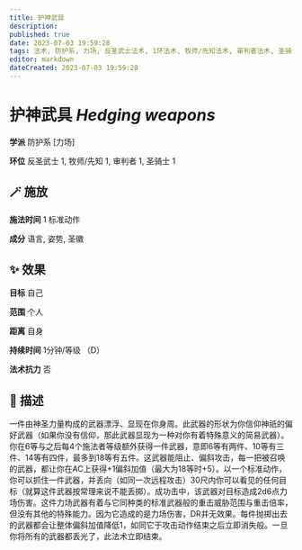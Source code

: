 ```yaml
---
title: 护神武具
description: 
published: true
date: 2023-07-03 19:59:28
tags: 法术, 防护系, 力场, 反圣武士法术, 1环法术, 牧师/先知法术, 审判者法术, 圣骑士法术
editor: markdown
dateCreated: 2023-07-03 19:59:28
---
```


# **护神武具** *Hedging weapons*

**学派** 防护系 \[力场\] 

**环位** 反圣武士 1, 牧师/先知 1, 审判者 1, 圣骑士 1

## 🪄 施放

**施法时间** 1 标准动作

**成分** 语言, 姿势, 圣徽

## ✨ 效果 

**目标** 自己 

**范围** 个人

**距离** 自身  

**持续时间** 1分钟/等级 （D） 

**法术抗力** 否

## 📖 描述

一件由神圣力量构成的武器漂浮、显现在你身周。此武器的形状为你信仰神祇的偏好武器（如果你没有信仰，那此武器显现为一种对你有着特殊意义的简易武器）。你在6等与之后每4个施法者等级额外获得一件武器，意即6等有两件、10等有三件、14等有四件，最多到18等有五件。这武器能阻止、偏斜攻击，每一把被召唤的武器，都让你在AC上获得+1偏斜加值（最大为18等时+5）。以一个标准动作，你可以抓住一件武器，并丢向（如同一次远程攻击）30尺内你可以看见的任何目标（就算这件武器按常理来说不能丢掷）。成功击中，该武器对目标造成2d6点力场伤害。这件力场武器有着与它同种类的标准武器般的重击威胁范围与重击倍率，但没有其他的特殊能力。因为它造成的是力场伤害，DR并无效果。每件抛掷出去的武器都会让整体偏斜加值降低1，如同它于攻击动作结束之后立即消失般。一旦你将所有的武器都丢光了，此法术立即结束。
    